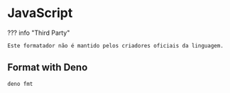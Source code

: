 # JavaScript

??? info "Third Party"

    Este formatador não é mantido pelos criadores oficiais da linguagem.

## Format with Deno

```
deno fmt
```